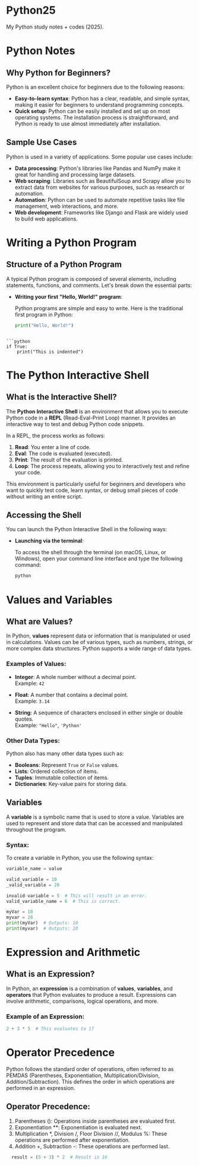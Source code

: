 # Python25
My Python study notes + codes (2025).

# Python Notes

## Why Python for Beginners?

Python is an excellent choice for beginners due to the following reasons:

- **Easy-to-learn syntax**: Python has a clear, readable, and simple syntax, making it easier for beginners to understand programming concepts.
- **Quick setup**: Python can be easily installed and set up on most operating systems. The installation process is straightforward, and Python is ready to use almost immediately after installation.

## Sample Use Cases

Python is used in a variety of applications. Some popular use cases include:

- **Data processing**: Python's libraries like Pandas and NumPy make it great for handling and processing large datasets.
- **Web scraping**: Libraries such as BeautifulSoup and Scrapy allow you to extract data from websites for various purposes, such as research or automation.
- **Automation**: Python can be used to automate repetitive tasks like file management, web interactions, and more.
- **Web development**: Frameworks like Django and Flask are widely used to build web applications.

# Writing a Python Program

## Structure of a Python Program

A typical Python program is composed of several elements, including statements, functions, and comments. Let's break down the essential parts:

- **Writing your first "Hello, World!" program**:

  Python programs are simple and easy to write. Here is the traditional first program in Python:

  ```python
  print("Hello, World!")
```

```python
if True:
    print("This is indented")
```

# The Python Interactive Shell

## What is the Interactive Shell?

The **Python Interactive Shell** is an environment that allows you to execute Python code in a **REPL** (Read-Eval-Print Loop) manner. It provides an interactive way to test and debug Python code snippets. 

In a REPL, the process works as follows:
1. **Read**: You enter a line of code.
2. **Eval**: The code is evaluated (executed).
3. **Print**: The result of the evaluation is printed.
4. **Loop**: The process repeats, allowing you to interactively test and refine your code.

This environment is particularly useful for beginners and developers who want to quickly test code, learn syntax, or debug small pieces of code without writing an entire script.

## Accessing the Shell

You can launch the Python Interactive Shell in the following ways:

- **Launching via the terminal**:
  
  To access the shell through the terminal (on macOS, Linux, or Windows), open your command line interface and type the following command:

  ```bash
  python
  ```

# Values and Variables

## What are Values?

In Python, **values** represent data or information that is manipulated or used in calculations. Values can be of various types, such as numbers, strings, or more complex data structures. Python supports a wide range of data types.

### Examples of Values:
- **Integer**: A whole number without a decimal point.  
  Example: `42`
  
- **Float**: A number that contains a decimal point.  
  Example: `3.14`
  
- **String**: A sequence of characters enclosed in either single or double quotes.  
  Example: `"Hello"`, `'Python'`
  
### Other Data Types:
Python also has many other data types such as:
- **Booleans**: Represent `True` or `False` values.
- **Lists**: Ordered collection of items.
- **Tuples**: Immutable collection of items.
- **Dictionaries**: Key-value pairs for storing data.

## Variables

A **variable** is a symbolic name that is used to store a value. Variables are used to represent and store data that can be accessed and manipulated throughout the program.

### Syntax:
To create a variable in Python, you use the following syntax:

```python
variable_name = value
```

```python
valid_variable = 10
_valid_variable = 20
```

```python
invalid-variable = 5  # This will result in an error.
valid_variable_name = 6  # This is correct.
```

```python
myVar = 10
myvar = 20
print(myVar)  # Outputs: 10
print(myvar)  # Outputs: 20
```

# Expression and Arithmetic

## What is an Expression?

In Python, an **expression** is a combination of **values**, **variables**, and **operators** that Python evaluates to produce a result. Expressions can involve arithmetic, comparisons, logical operations, and more.

### Example of an Expression:

```python
2 + 3 * 5  # This evaluates to 17
```

# Operator Precedence
Python follows the standard order of operations, often referred to as PEMDAS (Parentheses, Exponentiation, Multiplication/Division, Addition/Subtraction). This defines the order in which operations are performed in an expression.

## Operator Precedence:
1. Parentheses (): Operations inside parentheses are evaluated first.
2. Exponentiation **: Exponentiation is evaluated next.
3. Multiplication *, Division /, Floor Division //, Modulus %: These operations are performed after exponentiation.
4. Addition +, Subtraction -: These operations are performed last.

  ```python
    result = (5 + 3) * 2  # Result is 16
  ```

  


